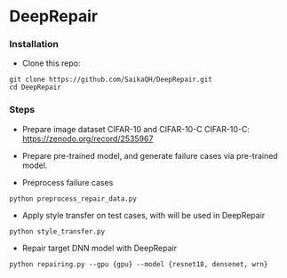 # DeepRepair


### Installation
- Clone this repo:
```
git clone https://github.com/SaikaQH/DeepRepair.git
cd DeepRepair
```

### Steps
- Prepare image dataset CIFAR-10 and CIFAR-10-C
    CIFAR-10-C: https://zenodo.org/record/2535967
    
- Prepare pre-trained model, and generate failure cases via pre-trained model.

- Preprocess failure cases
```
python preprocess_repair_data.py
```

- Apply style transfer on test cases, with will be used in DeepRepair
```
python style_transfer.py
```

- Repair target DNN model with DeepRepair
```
python repairing.py --gpu {gpu} --model {resnet18, densenet, wrn}
```
